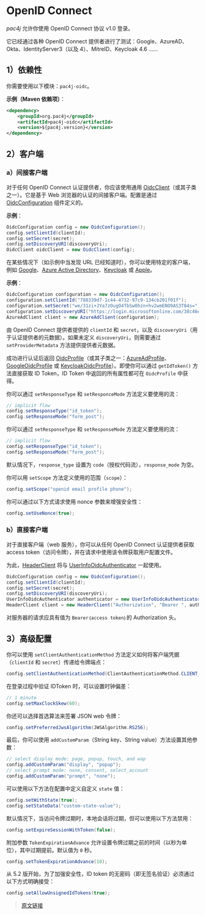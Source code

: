 # OpenID Connect

*pac4j* 允许你使用 OpenID Connect 协议 v1.0 登录。

它已经通过各种 OpenID Connect 提供者进行了测试：Google、AzureAD、Okta、IdentityServer3（以及 4）、MitreID、Keycloak 4.6 ……

## 1）依赖性

你需要使用以下模块：`pac4j-oidc`。

**示例（Maven 依赖项）**：

```xml
<dependency>
    <groupId>org.pac4j</groupId>
    <artifactId>pac4j-oidc</artifactId>
    <version>${pac4j.version}</version>
</dependency>
```

## 2）客户端

### a）间接客户端

对于任何 OpenID Connect 认证提供者，你应该使用通用 [OidcClient](https://github.com/pac4j/pac4j/blob/master/pac4j-oidc/src/main/java/org/pac4j/oidc/client/OidcClient.java)（或其子类之一）。它是基于 Web 浏览器的认证的间接客户端。配置是通过 [OidcConfiguration](https://github.com/pac4j/pac4j/blob/master/pac4j-oidc/src/main/java/org/pac4j/oidc/config/OidcConfiguration.java) 组件定义的。

**示例**：

```java
OidcConfiguration config = new OidcConfiguration();
config.setClientId(clientId);
config.setSecret(secret);
config.setDiscoveryURI(discoveryUri);
OidcClient oidcClient = new OidcClient(config);
```

在某些情况下（如示例中当发现 URL 已经知道时），你可以使用特定的客户端，例如 [Google](https://github.com/pac4j/pac4j/blob/master/pac4j-oidc/src/main/java/org/pac4j/oidc/client/GoogleOidcClient.java)、[Azure Active Directory](https://github.com/pac4j/pac4j/blob/master/pac4j-oidc/src/main/java/org/pac4j/oidc/client/AzureAdClient.java)、[Keycloak](https://github.com/pac4j/pac4j/blob/master/pac4j-oidc/src/main/java/org/pac4j/oidc/client/KeycloakOidcClient.java) 或 [Apple](https://github.com/pac4j/pac4j/blob/master/pac4j-oidc/src/main/java/org/pac4j/oidc/client/AppleClient.java)。

**示例**：

```java
OidcConfiguration configuration = new OidcConfiguration();
configuration.setClientId("788339d7-1c44-4732-97c9-134cb201f01f");
configuration.setSecret("we/31zi+JYa7zOugO4TbSw0hzn+hv2wmENO9AS3T84s=");
configuration.setDiscoveryURI("https://login.microsoftonline.com/38c46e5a-21f0-46e5-940d-3ca06fd1a330/.well-known/openid-configuration");
AzureAdClient client = new AzureAdClient(configuration);
```

由 OpenID Connect 提供者提供的 `clientId` 和 `secret`，以及 `discoveryUri`（用于认证提供者的元数据）。如果未定义 `discoveryUri`，则需要通过 `setProviderMetadata` 方法提供提供者元数据。

成功进行认证后返回 [OidcProfile](https://github.com/pac4j/pac4j/blob/master/pac4j-oidc/src/main/java/org/pac4j/oidc/profile/OidcProfile.java)（或其子类之一：[AzureAdProfile](https://github.com/pac4j/pac4j/blob/master/pac4j-oidc/src/main/java/org/pac4j/oidc/profile/azuread/AzureAdProfile.java)、[GoogleOidcProfile](https://github.com/pac4j/pac4j/blob/master/pac4j-oidc/src/main/java/org/pac4j/oidc/profile/google/GoogleOidcProfile.java) 或 [KeycloakOidcProfile](https://github.com/pac4j/pac4j/blob/master/pac4j-oidc/src/main/java/org/pac4j/oidc/profile/keycloak/KeycloakOidcProfile.java)）。即使你可以通过 `getIdToken()` 方法直接获取 ID Token，ID Token 中返回的所有属性都可在 `OidcProfile` 中获得。

你可以通过 `setResponseType` 和 `setResponceMode` 方法定义要使用的流：

```java
// implicit flow
config.setResponseType("id_token");
config.setResponseMode("form_post");
```

你可以通过 `setResponseType` 和 `setResponseMode` 方法定义要使用的流：

```java
// implicit flow
config.setResponseType("id_token");
config.setResponseMode("form_post");
```

默认情况下，`response_type` 设置为 `code`（授权代码流），`response_mode` 为空。

你可以用 `setScope` 方法定义使用的范围（`scope`）：

```java
config.setScope("openid email profile phone");
```

你可以通过以下方式请求使用 nonce 参数来增强安全性：

```java
config.setUseNonce(true);
```

### b）直接客户端

对于直接客户端（web 服务），你可以从任何 OpenID Connect 认证提供者获取 access token（访问令牌），并在请求中使用该令牌获取用户配置文件。

为此，[HeaderClient](https://github.com/pac4j/pac4j/blob/master/pac4j-http/src/main/java/org/pac4j/http/client/direct/HeaderClient.java) 将与 [UserInfoOidcAuthenticator](https://github.com/pac4j/pac4j/blob/master/pac4j-oidc/src/main/java/org/pac4j/oidc/credentials/authenticator/UserInfoOidcAuthenticator.java) 一起使用。

```java
OidcConfiguration config = new OidcConfiguration();
config.setClientId(clientId);
config.setSecret(secret);
config.setDiscoveryURI(discoveryUri);
UserInfoOidcAuthenticator authenticator = new UserInfoOidcAuthenticator(config);
HeaderClient client = new HeaderClient("Authorization", "Bearer ", authenticator);
```

对服务器的请求应具有值为 `Bearer｛access token｝`的 Authorization 头。

## 3）高级配置

你可以使用 `setClientAuthenticationMethod` 方法定义如何将客户端凭据（`clientId` 和 `secret`）传递给令牌端点：

```java
config.setClientAuthenticationMethod(ClientAuthenticationMethod.CLIENT_SECRET_BASIC);
```

在登录过程中验证 IDToken 时，可以设置时钟偏差：

```java
// 1 minute
config.setMaxClockSkew(60);
```

你还可以选择首选算法来签署 JSON web 令牌：

```java
config.setPreferredJwsAlgorithm(JWSAlgorithm.RS256);
```

最后，你可以使用 `addCustomParam`（String key、String value）方法设置其他参数：

```java
// select display mode: page, popup, touch, and wap
config.addCustomParam("display", "popup");
// select prompt mode: none, consent, select_account
config.addCustomParam("prompt", "none");
```

可以使用以下方法在配置中定义自定义 `state` 值：

```java
config.setWithState(true);
config.setStateData("custom-state-value");
```

默认情况下，当访问令牌过期时，本地会话将过期，但可以使用以下方法禁用：

```java
config.setExpireSessionWithToken(false);
```

附加参数 `TokenExpirationAdvance` 允许设置令牌过期之前的时间（以秒为单位），其中过期提前。默认值为 `0` 秒。

```java
config.setTokenExpirationAdvance(10);
```

从 5.2 版开始，为了加强安全性，ID token 的无密码（即无签名验证）必须通过以下方式明确接受：

```java
config.setAllowUnsignedIdTokens(true);
```

> [原文链接](https://www.pac4j.org/5.6.x/docs/clients/openid-connect.html)
